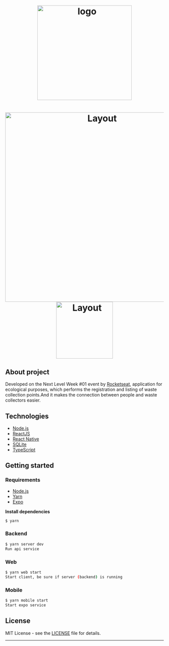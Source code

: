 <h1 align="center">
  <img width="300" alt="logo" src="https://user-images.githubusercontent.com/63745509/90401692-b2464800-e074-11ea-94ad-f5c51723bbdf.png">
</h1>

<h1 align="center">
<img width="600"  alt="Layout" src="1">
 <img width="180"  alt="Layout" src="2">
</h1>

## About project

Developed on the Next Level Week #01 event by [Rocketseat](https://rocketseat.com.br/), application for ecological purposes, which performs the registration 
and listing of waste collection points.And it makes the connection between people and waste collectors easier.

## Technologies

- [Node.js](https://nodejs.org/en/)
- [ReactJS](https://reactjs.org/)
- [React Native](https://reactnative.dev/)
- [SQLite](https://www.sqlite.org/)
- [TypeScript](https://www.typescriptlang.org/)



## Getting started


### Requirements

- [Node.js](https://nodejs.org/en/)
- [Yarn](https://classic.yarnpkg.com/)
- [Expo](https://expo.io/)

**Install dependencies**

```sh
$ yarn
```


### Backend

```sh
$ yarn server dev
Run api service
```

### Web

```sh
$ yarn web start
Start client, be sure if server (backend) is running
```

### Mobile

```sh
$ yarn mobile start
Start expo service
```


## License

MIT License - see the [LICENSE](LICENSE) file for details.

---
